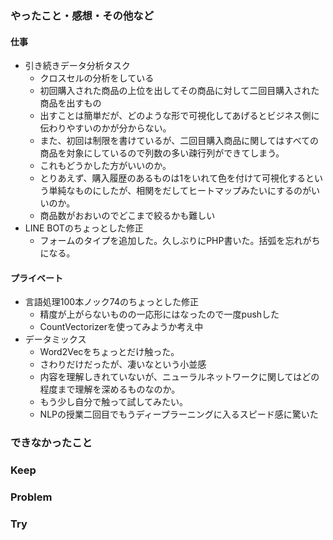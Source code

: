### やったこと・感想・その他など

#### 仕事

- 引き続きデータ分析タスク
  - クロスセルの分析をしている
  - 初回購入された商品の上位を出してその商品に対して二回目購入された商品を出すもの
  - 出すことは簡単だが、どのような形で可視化してあげるとビジネス側に伝わりやすいのかが分からない。
  - また、初回は制限を書けているが、二回目購入商品に関してはすべての商品を対象にしているので列数の多い疎行列ができてしまう。
  - これもどうかした方がいいのか。
  - とりあえず、購入履歴のあるものは1をいれて色を付けて可視化するという単純なものにしたが、相関をだしてヒートマップみたいにするのがいいのか。
  - 商品数がおおいのでどこまで絞るかも難しい
- LINE BOTのちょっとした修正
  - フォームのタイプを追加した。久しぶりにPHP書いた。括弧を忘れがちになる。

#### プライベート

- 言語処理100本ノック74のちょっとした修正
  - 精度が上がらないものの一応形にはなったので一度pushした
  - CountVectorizerを使ってみようか考え中
- データミックス
  - Word2Vecをちょっとだけ触った。
  - さわりだけだったが、凄いなという小並感
  - 内容を理解しきれていないが、ニューラルネットワークに関してはどの程度まで理解を深めるものなのか。
  - もう少し自分で触って試してみたい。
  - NLPの授業二回目でもうディープラーニングに入るスピード感に驚いた

### できなかったこと


### Keep


### Problem 


### Try

